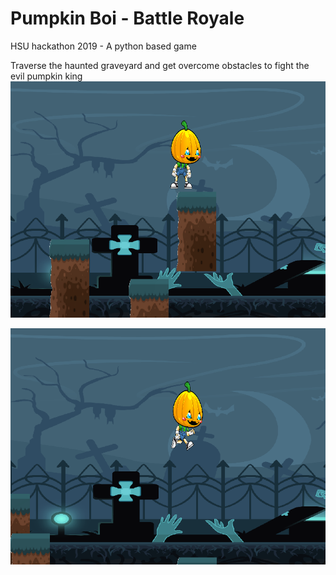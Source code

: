 # Pumpkin Boi - Battle Royale
HSU hackathon 2019 - A python based game

Traverse the haunted graveyard and get overcome obstacles to fight the evil pumpkin king
<img src="img/pumpkin-game.png">

<img src="img/pumpkin-game-2.png">
